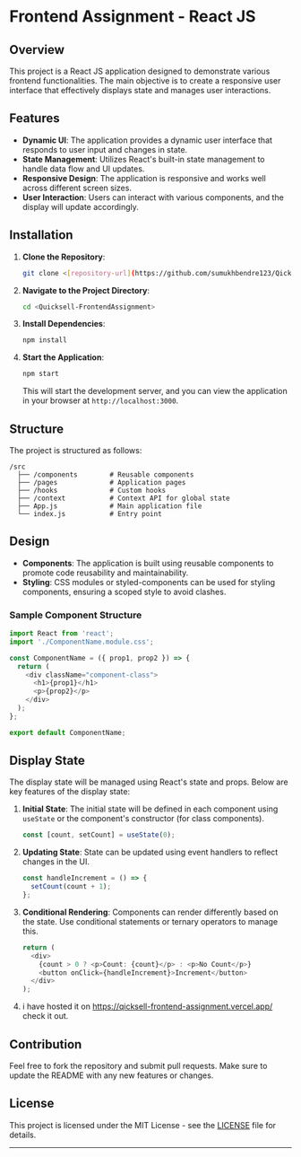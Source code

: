 

# Frontend Assignment - React JS

## Overview

This project is a React JS application designed to demonstrate various frontend functionalities. The main objective is to create a responsive user interface that effectively displays state and manages user interactions.

## Features

- **Dynamic UI**: The application provides a dynamic user interface that responds to user input and changes in state.
- **State Management**: Utilizes React's built-in state management to handle data flow and UI updates.
- **Responsive Design**: The application is responsive and works well across different screen sizes.
- **User Interaction**: Users can interact with various components, and the display will update accordingly.

## Installation

1. **Clone the Repository**:
   ```bash
   git clone <[repository-url](https://github.com/sumukhbendre123/Qicksell-FrontendAssignment)>
   ```

2. **Navigate to the Project Directory**:
   ```bash
   cd <Quicksell-FrontendAssignment>
   ```

3. **Install Dependencies**:
   ```bash
   npm install
   ```

4. **Start the Application**:
   ```bash
   npm start
   ```

   This will start the development server, and you can view the application in your browser at `http://localhost:3000`.

## Structure

The project is structured as follows:

```
/src
  ├── /components        # Reusable components
  ├── /pages             # Application pages
  ├── /hooks             # Custom hooks
  ├── /context           # Context API for global state
  ├── App.js             # Main application file
  └── index.js           # Entry point
```

## Design

- **Components**: The application is built using reusable components to promote code reusability and maintainability.
- **Styling**: CSS modules or styled-components can be used for styling components, ensuring a scoped style to avoid clashes.

### Sample Component Structure

```javascript
import React from 'react';
import './ComponentName.module.css';

const ComponentName = ({ prop1, prop2 }) => {
  return (
    <div className="component-class">
      <h1>{prop1}</h1>
      <p>{prop2}</p>
    </div>
  );
};

export default ComponentName;
```

## Display State

The display state will be managed using React's state and props. Below are key features of the display state:

1. **Initial State**: The initial state will be defined in each component using `useState` or the component's constructor (for class components).
   
   ```javascript
   const [count, setCount] = useState(0);
   ```

2. **Updating State**: State can be updated using event handlers to reflect changes in the UI.

   ```javascript
   const handleIncrement = () => {
     setCount(count + 1);
   };
   ```

3. **Conditional Rendering**: Components can render differently based on the state. Use conditional statements or ternary operators to manage this.

   ```javascript
   return (
     <div>
       {count > 0 ? <p>Count: {count}</p> : <p>No Count</p>}
       <button onClick={handleIncrement}>Increment</button>
     </div>
   );
   ```
4. i have hosted it on <https://qicksell-frontend-assignment.vercel.app/> check it out.
## Contribution

Feel free to fork the repository and submit pull requests. Make sure to update the README with any new features or changes.

## License

This project is licensed under the MIT License - see the [LICENSE](LICENSE) file for details.

---
